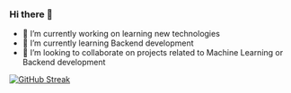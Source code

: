 ### Hi there 👋

<!--
**pk2409/pk2409** is a ✨ _special_ ✨ repository because its `README.md` (this file) appears on your GitHub profile.

Here are some ideas to get you started:-->

- 🔭 I’m currently working on learning new technologies
- 🌱 I’m currently learning Backend development
- 👯 I’m looking to collaborate on projects related to Machine Learning or Backend development

[![GitHub Streak](https://streak-stats.demolab.com/?user=pk2409)](https://git.io/streak-stats)
